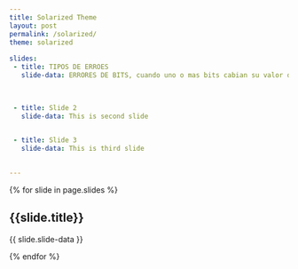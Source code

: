```yaml
---
title: Solarized Theme
layout: post
permalink: /solarized/
theme: solarized
 
slides:
 - title: TIPOS DE ERROES
   slide-data: ERRORES DE BITS, cuando uno o mas bits cabian su valor durantela transmision

 
     
 - title: Slide 2
   slide-data: This is second slide

   
 - title: Slide 3
   slide-data: This is third slide

   
---
```


{% for slide in page.slides %}
                    
<section data-background="{% if slide.background %}{{slide.background}}{% else %}{{page.background}}{% endif %}"><h1>{{slide.title}}</h1>{{ slide.slide-data }}</section>
                    
{% endfor %}
    
